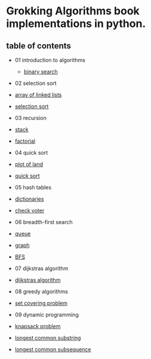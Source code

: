 # Grokking Algorithms book implementations in python.
## table of contents
* 01 introduction to algorithms

  * [binary search](https://github.com/MYElmasry/Grokking-Algorithms/blob/main/1.1%20binarySearch.py)

* 02 selection sort
 * [array of linked lists](https://github.com/MYElmasry/Grokking-Algorithms/blob/main/2.1%20arrayOfLinkedLists.py)
 * [selection sort](https://github.com/MYElmasry/Grokking-Algorithms/blob/main/2.2%20SelectionSort.py)

* 03 recursion

 * [stack](https://github.com/MYElmasry/Grokking-Algorithms/blob/main/3.1%20Stack.py)
 * [factorial](https://github.com/MYElmasry/Grokking-Algorithms/blob/main/3.2%20Factorial.py)

* 04 quick sort

 * [plot of land](https://github.com/MYElmasry/Grokking-Algorithms/blob/main/4.1%20plotOfLand.py)
 * [quick sort](https://github.com/MYElmasry/Grokking-Algorithms/blob/main/4.2%20quickSort.py)

* 05 hash tables
 
 * [dictionaries](https://github.com/MYElmasry/Grokking-Algorithms/blob/main/5.1%20dictionaries.py)
 * [check voter](https://github.com/MYElmasry/Grokking-Algorithms/blob/main/5.2%20checkVoter.py)

* 06 breadth-first search
 
 * [queue](https://github.com/MYElmasry/Grokking-Algorithms/blob/main/6.1%20queue.py)
 * [graph](https://github.com/MYElmasry/Grokking-Algorithms/blob/main/6.2%20graph.py)
 * [BFS](https://github.com/MYElmasry/Grokking-Algorithms/blob/main/6.3%20BFS.py)

* 07 dijkstras algorithm

 * [dijkstras algorithm](https://github.com/MYElmasry/Grokking-Algorithms/blob/main/7.1%20Dijkstra%E2%80%99s%20Algorithm.py)

* 08 greedy algorithms

 * [set covering problem](https://github.com/MYElmasry/Grokking-Algorithms/blob/main/8.1%20set-covering%20problem.py)

* 09 dynamic programming

 * [knapsack problem](https://github.com/MYElmasry/Grokking-Algorithms/blob/main/9.1%20knapsack%20problem.py)
 * [longest common substring](https://github.com/MYElmasry/Grokking-Algorithms/blob/main/9.2%20longest%20common%20substring.py)
 * [longest common subsequence](https://github.com/MYElmasry/Grokking-Algorithms/blob/main/9.3%20longest%20common%20subsequence.py)
